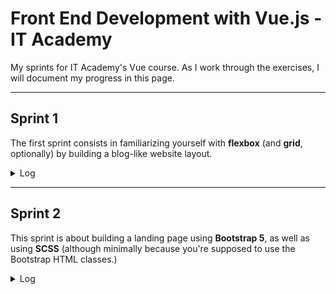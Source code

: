 # Front End Development with Vue.js - IT Academy

My sprints for IT Academy's Vue course. As I work through the exercises, I will document my progress in this page.

---

## **Sprint 1**

The first sprint consists in familiarizing yourself with **flexbox** (and **grid**, optionally) by building a blog-like website layout.

<details>
<summary>Log</summary>

### ⭐ **Level 1** ⭐

**— Exercise 1**

Desktop version. Even though the content of the website is just simulated, I decided to apply [semantic HTML](https://css-tricks.com/how-to-section-your-html/) for practice.

##### ✅ Finished: 28/11/2022

**— Exercise 2**

Add media queries for tablet view.

##### ✅ Finished: 28/11/2022

**— Exercise 3**

Add media queries for mobile view.

##### ✅ Finished: 28/11/2022

· · · · · · · · · · · · · · · · · · · · · · · · · · · · · · · · · · · · · · · · · · · · · ·

### ⭐⭐ **Level 2** ⭐⭐

**— Exercise 4**

Add content and style the header.

##### ✅ Finished: 29/11/2022

**— Exercise 5**

Add content and style the rest of the page.

✏️**Notes:**

- I had to change the media query for the mobile view so it would activate earlier, because the layout was getting too squished before it'd switch to mobile view and it was hard making it look right.
- I also had to change the sidebar's width. At first I didn't give it any width and just made it have `flex-grow: 1` so it'd take up all the remaining space, which was fine while the sidebar had no content, but when I added text it expanded and made the `main` element shrink. So I had to give it a width of 30%.

##### ✅ Finished: 01/12/2022

· · · · · · · · · · · · · · · · · · · · · · · · · · · · · · · · · · · · · · · · · · · · · ·

### ⭐⭐⭐ **Level 3** ⭐⭐⭐

**— Exercise 6**

Add animation to logo and tagline.

##### ✅ Finished: 01/12/2022

**— Exercise 7**

Adapt the layout to grid. I decided to leave the navbar as a flexbox element due to the fact that it's one-dimensional, and I believe there'd be no benefit to using grid.

##### ✅ Finished: 01/12/2022

</details>

---

## **Sprint 2**

This sprint is about building a landing page using **Bootstrap 5**, as well as using **SCSS** (although minimally because you're supposed to use the Bootstrap HTML classes.)

<details>
<summary>Log</summary>

### ⭐ **Level 1** ⭐

**— Exercise 1**

Make the header + start of the main content.

##### ✅ Finished: 23/12/2022

**— Exercise 2**

Make the features section. The truth is I struggled a lot with this part, as I found customizing bootstrap components very troublesome at times. But in the end I think I did a decent job!

Also, I found out this exercise is a challenge from Frontend Mentor, so I took some missing text content from there (the text for the Speedy Searching and Easy Sharing tabs.)

##### ✅ Finished: 28/12/2022

**— Exercise 3**

Make the download section.

##### ✅ Finished: 03/01/2023

**— Exercise 4**

Make the FAQ section.

##### ✅ Finished: 04/01/2023

· · · · · · · · · · · · · · · · · · · · · · · · · · · · · · · · · · · · · · · · · · · · · ·

### ⭐⭐ **Level 2** ⭐⭐

**— Exercise 5**

Make the footer and form with Bootstrap validation.

✏️**Notes:**

- Before starting Level 2, I decided to divide my SCSS into partial files in order to try the module system. It helps organizing your SCSS! I've read that [doing `@import` is outdated and it's been replaced with `@use`](https://stefaniefluin.medium.com/the-new-sass-module-system-out-with-import-in-with-use-e1bd8ba032d0), but I've also read that Bootstrap doesn't support `@use`. I'm unsure whether that has changed yet or not, I have to look into it.

##### ✅ Finished: 11/01/2023

· · · · · · · · · · · · · · · · · · · · · · · · · · · · · · · · · · · · · · · · · · · · · ·

### ⭐⭐⭐ **Level 3** ⭐⭐⭐

**— Exercise 6**

Modify the hover state of multiple elements across the page, and stylize the invalid feedback message in the email form.

✏️**Notes:**

- Before this exercise, I had been using the Bootstrap classes `text-black` and `text-white` to change the color of some links in the HTML, but I discovered that made me unable to modify the color on hover. So I got rid of those classes and established the text color in the CSS instead.

- I made a mixin for the login button and the contact button because they have the same styling, but are nested under different parents, so if I wanted to target both of them at once it was going to disorganize my code.

- For the social icons in the footer, I swapped the `img` tag to `svg`. This way I was able to modify the `fill` property on hover.

##### ✅ Finished: 12/01/2023

</details>
